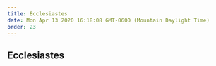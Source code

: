 ```yaml
---
title: Ecclesiastes
date: Mon Apr 13 2020 16:18:08 GMT-0600 (Mountain Daylight Time)
order: 23
---
```


## Ecclesiastes